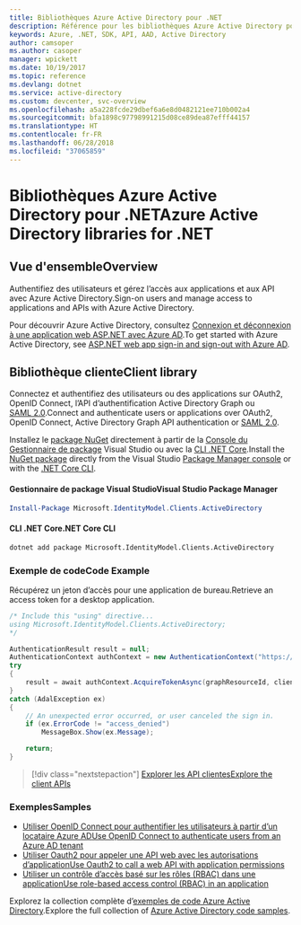 ```yaml
---
title: Bibliothèques Azure Active Directory pour .NET
description: Référence pour les bibliothèques Azure Active Directory pour .NET
keywords: Azure, .NET, SDK, API, AAD, Active Directory
author: camsoper
ms.author: casoper
manager: wpickett
ms.date: 10/19/2017
ms.topic: reference
ms.devlang: dotnet
ms.service: active-directory
ms.custom: devcenter, svc-overview
ms.openlocfilehash: a5a228fcde29dbef6a6e8d0482121ee710b002a4
ms.sourcegitcommit: bfa1898c97798991215d08ce89dea87efff44157
ms.translationtype: HT
ms.contentlocale: fr-FR
ms.lasthandoff: 06/28/2018
ms.locfileid: "37065859"
---
```

# <a name="azure-active-directory-libraries-for-net"></a><span data-ttu-id="e5455-104">Bibliothèques Azure Active Directory pour .NET</span><span class="sxs-lookup"><span data-stu-id="e5455-104">Azure Active Directory libraries for .NET</span></span>

## <a name="overview"></a><span data-ttu-id="e5455-105">Vue d'ensemble</span><span class="sxs-lookup"><span data-stu-id="e5455-105">Overview</span></span>

<span data-ttu-id="e5455-106">Authentifiez des utilisateurs et gérez l’accès aux applications et aux API avec Azure Active Directory.</span><span class="sxs-lookup"><span data-stu-id="e5455-106">Sign-on users and manage access to applications and APIs with Azure Active Directory.</span></span>

<span data-ttu-id="e5455-107">Pour découvrir Azure Active Directory, consultez [Connexion et déconnexion à une application web ASP.NET avec Azure AD](/azure/active-directory/develop/active-directory-devquickstarts-webapp-dotnet).</span><span class="sxs-lookup"><span data-stu-id="e5455-107">To get started with Azure Active Directory, see [ASP.NET web app sign-in and sign-out with Azure AD](/azure/active-directory/develop/active-directory-devquickstarts-webapp-dotnet).</span></span>

## <a name="client-library"></a><span data-ttu-id="e5455-108">Bibliothèque cliente</span><span class="sxs-lookup"><span data-stu-id="e5455-108">Client library</span></span>

<span data-ttu-id="e5455-109">Connectez et authentifiez des utilisateurs ou des applications sur OAuth2, OpenID Connect, l’API d’authentification Active Directory Graph ou [SAML 2.0](https://docs.microsoft.com/azure/active-directory/develop/active-directory-saml-protocol-reference).</span><span class="sxs-lookup"><span data-stu-id="e5455-109">Connect and authenticate users or applications over OAuth2, OpenID Connect, Active Directory Graph API authentication or [SAML 2.0](https://docs.microsoft.com/azure/active-directory/develop/active-directory-saml-protocol-reference).</span></span>

<span data-ttu-id="e5455-110">Installez le [package NuGet](https://www.nuget.org/packages/Microsoft.Azure.Management.AppService.Fluent) directement à partir de la [Console du Gestionnaire de package][PackageManager] Visual Studio ou avec la [CLI .NET Core][DotNetCLI].</span><span class="sxs-lookup"><span data-stu-id="e5455-110">Install the [NuGet package](https://www.nuget.org/packages/Microsoft.Azure.Management.AppService.Fluent) directly from the Visual Studio [Package Manager console][PackageManager] or with the [.NET Core CLI][DotNetCLI].</span></span>

#### <a name="visual-studio-package-manager"></a><span data-ttu-id="e5455-111">Gestionnaire de package Visual Studio</span><span class="sxs-lookup"><span data-stu-id="e5455-111">Visual Studio Package Manager</span></span>

```powershell
Install-Package Microsoft.IdentityModel.Clients.ActiveDirectory
```

#### <a name="net-core-cli"></a><span data-ttu-id="e5455-112">CLI .NET Core</span><span class="sxs-lookup"><span data-stu-id="e5455-112">.NET Core CLI</span></span>

```bash
dotnet add package Microsoft.IdentityModel.Clients.ActiveDirectory
```

### <a name="code-example"></a><span data-ttu-id="e5455-113">Exemple de code</span><span class="sxs-lookup"><span data-stu-id="e5455-113">Code Example</span></span>

<span data-ttu-id="e5455-114">Récupérez un jeton d’accès pour une application de bureau.</span><span class="sxs-lookup"><span data-stu-id="e5455-114">Retrieve an access token for a desktop application.</span></span>

```csharp
/* Include this "using" directive...
using Microsoft.IdentityModel.Clients.ActiveDirectory;
*/

AuthenticationResult result = null;
AuthenticationContext authContext = new AuthenticationContext("https://someauthority.com");
try
{
    result = await authContext.AcquireTokenAsync(graphResourceId, clientId, redirectUri, new PlatformParameters(PromptBehavior.Auto));
}
catch (AdalException ex)
{
    // An unexpected error occurred, or user canceled the sign in.
    if (ex.ErrorCode != "access_denied")
        MessageBox.Show(ex.Message);

    return;
}
```

> [!div class="nextstepaction"]
> [<span data-ttu-id="e5455-115">Explorer les API clientes</span><span class="sxs-lookup"><span data-stu-id="e5455-115">Explore the client APIs</span></span>](/dotnet/api/overview/azure/activedirectory/client)

### <a name="samples"></a><span data-ttu-id="e5455-116">Exemples</span><span class="sxs-lookup"><span data-stu-id="e5455-116">Samples</span></span>

* [<span data-ttu-id="e5455-117">Utiliser OpenID Connect pour authentifier les utilisateurs à partir d’un locataire Azure AD</span><span class="sxs-lookup"><span data-stu-id="e5455-117">Use OpenID Connect to authenticate users from an Azure AD tenant</span></span>](https://github.com/Azure-Samples/active-directory-dotnet-webapp-openidconnect)
* [<span data-ttu-id="e5455-118">Utiliser Oauth2 pour appeler une API web avec les autorisations d’application</span><span class="sxs-lookup"><span data-stu-id="e5455-118">Use Oauth2 to call a web API with application permissions</span></span>](https://github.com/Azure-Samples/active-directory-dotnet-webapp-webapi-oauth2-appidentity)
* [<span data-ttu-id="e5455-119">Utiliser un contrôle d’accès basé sur les rôles (RBAC) dans une application</span><span class="sxs-lookup"><span data-stu-id="e5455-119">Use role-based access control (RBAC) in an application</span></span>](https://github.com/Azure-Samples/active-directory-dotnet-webapp-roleclaims)

<span data-ttu-id="e5455-120">Explorez la collection complète d’[exemples de code Azure Active Directory](/azure/active-directory/develop/active-directory-code-samples).</span><span class="sxs-lookup"><span data-stu-id="e5455-120">Explore the full collection of [Azure Active Directory code samples](/azure/active-directory/develop/active-directory-code-samples).</span></span>

[PackageManager]: https://docs.microsoft.com/nuget/tools/package-manager-console
[DotNetCLI]: https://docs.microsoft.com/dotnet/core/tools/dotnet-add-package
